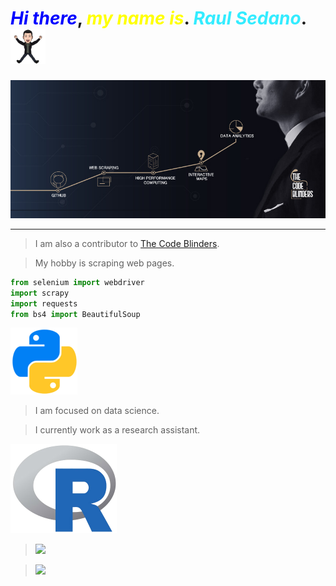 <span style="color:blue">***Hi there***</span>,
<span style="color:yellow">***my name is***</span>.
<span style="color:#33ECFF;">***Raul Sedano***</span>. ![](images/feliz_preview_rev_1.png)
==
![](images/codblinders.jpg) 
*** 
>I am also a contributor to [The Code Blinders](https://www.facebook.com/The-Code-Blinders-106072675044753).  


> My hobby is scraping web pages.  

```python
from selenium import webdriver
import scrapy
import requests
from bs4 import BeautifulSoup
```
![Python](images/python39.png "Python")
> I am focused on data science.  

>  I currently work as a research assistant.

 ![r](images/r.png "R")

>![](https://img.shields.io/badge/you_can_see-my_repositories-blue?style=for-the-badge)  

>![](https://img.shields.io/badge/thanks-for_the_visit-yellow?style=for-the-badge)
